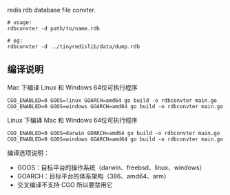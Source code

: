 
redis rdb database file convter.

```
# usage:
rdbconvter -d path/to/name.rdb

# eg:
rdbconvter -d ../tinyredislib/data/dump.rdb
```

## 编译说明

Mac 下编译 Linux 和 Windows 64位可执行程序

```
CGO_ENABLED=0 GOOS=linux GOARCH=amd64 go build -o rdbconvter main.go
CGO_ENABLED=0 GOOS=windows GOARCH=amd64 go build -o rdbconvter main.go
```

Linux 下编译 Mac 和 Windows 64位可执行程序

```
CGO_ENABLED=0 GOOS=darwin GOARCH=amd64 go build -o rdbconvter main.go
CGO_ENABLED=0 GOOS=windows GOARCH=amd64 go build -o rdbconvter main.go
```

编译选项说明：
- GOOS：目标平台的操作系统（darwin、freebsd、linux、windows） 
- GOARCH：目标平台的体系架构（386、amd64、arm） 
- 交叉编译不支持 CGO 所以要禁用它